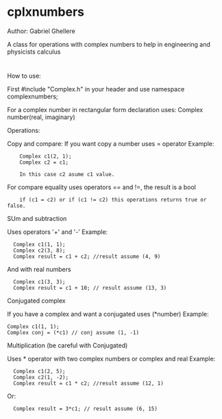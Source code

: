 # cplxnumbers
Author: Gabriel Ghellere 

A class for operations with complex numbers to help in engineering and physicists calculus
#

How to use:

First #include "Complex.h" in your header and use namespace complexnumbers;

For a complex number in rectangular form declaration uses:
    Complex number(real, imaginary)
    
Operations:
  
  Copy and compare:
  If you want copy a number uses = operator
  Example:
  
        Complex c1(2, 1);
        Complex c2 = c1; 
        
        In this case c2 asume c1 value.
        
  For compare equality uses operators == and !=, the result is a bool 
        
        if (c1 = c2) or if (c1 != c2) this operations returns true or false.
    
  SUm and subtraction
  
  Uses operators '+' and '-'
  Example:
  
      Complex c1(1, 1);
      Complex c2(3, 8); 
      Complex result = c1 + c2; //result assume (4, 9)
  
  And with real numbers
  
      Complex c1(3, 3);
      Complex result = c1 + 10; // result assume (13, 3)
  
  
  Conjugated complex
  
  If you have a complex and want a conjugated uses (*number)
  Example:
  
    Complex c1(1, 1);
    Complex conj = (*c1) // conj assume (1, -1)
      
  Multiplication (be careful with Conjugated)
  
  Uses * operator with two complex numbers or complex and real
  Example:
  
      Complex c1(2, 5);
      Complex c2(1, -2); 
      Complex result = c1 * c2; //result assume (12, 1)
   
   Or:

      Complex result = 3*c1; // result assume (6, 15)
      
   
  
    
  
